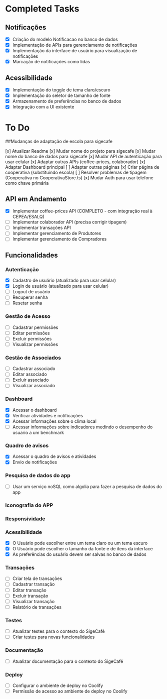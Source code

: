 # Completed Tasks

## Notificações
- [x] Criação do modelo Notificacao no banco de dados
- [x] Implementação de APIs para gerenciamento de notificações
- [x] Implementação da interface de usuário para visualização de notificações
- [x] Marcação de notificações como lidas

## Acessibilidade
- [x] Implementação do toggle de tema claro/escuro
- [x] Implementação do seletor de tamanho de fonte
- [x] Armazenamento de preferências no banco de dados
- [x] Integração com a UI existente

# To Do

##Mudanças de adaptação de escola para sigecafe

[x] Atualizar Readme
[x] Mudar nome do projeto para sigecafe
[x] Mudar nome do banco de dados para sigecafe
[x] Mudar API de autenticação para usar celular
[x] Adaptar outras APIs (coffee-prices, colaborador)
[x] Adaptar Dashboard principal
[ ] Adaptar outras páginas
[x] Criar página de cooperativa (substituindo escola)
[ ] Resolver problemas de tipagem (Cooperativa no CooperativaStore.ts)
[x] Mudar Auth para usar telefone como chave primária

## API em Andamento
- [x] Implementar coffee-prices API (COMPLETO - com integração real à CEPEA/ESALQ)
- [ ] Implementar colaborador API (precisa corrigir tipagem)
- [ ] Implementar transações API
- [ ] Implementar gerenciamento de Produtores
- [ ] Implementar gerenciamento de Compradores

## Funcionalidades

### Autenticação

- [x] Cadastro de usuário (atualizado para usar celular)
- [x] Login de usuário (atualizado para usar celular)
- [ ] Logout de usuário
- [ ] Recuperar senha
- [ ] Resetar senha

### Gestão de Acesso

- [ ] Cadastrar permissões
- [ ] Editar permissões
- [ ] Excluir permissões
- [ ] Visualizar permissões

### Gestão de Associados

- [ ] Cadastrar associado
- [ ] Editar associado
- [ ] Excluir associado
- [ ] Visualizar associado

### Dashboard

- [x] Acessar o dashboard
- [x] Verificar atividades e notificações
- [x] Acessar informações sobre o clima local
- [ ] Acessar informações sobre indicadores medindo o desempenho do usuario a um benchmark

### Quadro de avisos

- [x] Acessar o quadro de avisos e atividades
- [x] Envio de notificações

### Pesquisa de dados do app

- [ ] Usar um serviço noSQL como algolia para fazer a pesquisa de dados do app

### Iconografia do APP

### Responsividade

### Acessibilidade

- [x] O Usuário pode escolher entre um tema claro ou um tema escuro
- [x] O Usuário pode escolher o tamanho da fonte e de itens da interface
- [x] As preferências do usuário devem ser salvas no banco de dados

### Transações

- [ ] Criar tela de transações
- [ ] Cadastrar transação
- [ ] Editar transação
- [ ] Excluir transação
- [ ] Visualizar transação
- [ ] Relatório de transações

### Testes

- [ ] Atualizar testes para o contexto do SigeCafé
- [ ] Criar testes para novas funcionalidades

### Documentação

- [ ] Atualizar documentação para o contexto do SigeCafé

### Deploy

- [ ] Configurar o ambiente de deploy no Coolify
- [ ] Permissão de acesso ao ambiente de deploy no Coolify

